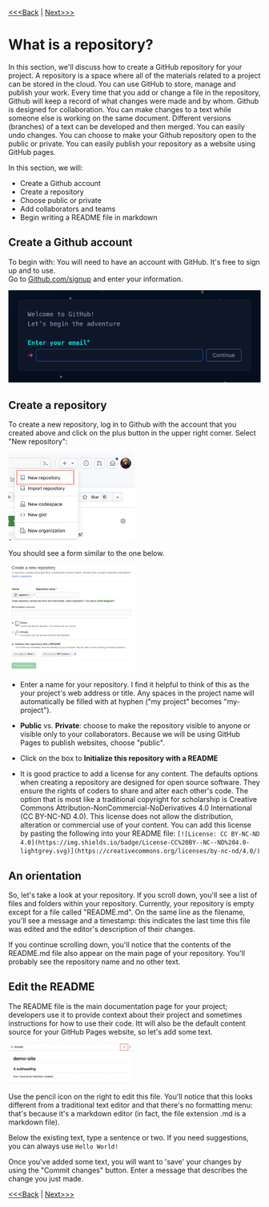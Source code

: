 [<<<Back](01-intro.md) | [Next>>>](03-deploy.md)

# What is a repository?

In this section, we'll discuss how to create a GitHub repository for your project. A repository is a space where all of the materials related to a project can be stored in the cloud. You can use GitHub to store, manage and publish your work. Every time that you add or change a file in the repository, Github will keep a record of what changes were made and by whom. Github is designed for collaboration. You can make changes to a text while someone else is working on the same document. Different versions (branches) of a text can be developed and then merged. You can easily undo changes. You can choose to make your Github repository open to the public or private. You can easily publish your repository as a website using GitHub pages.

In this section, we will:

- Create a Github account
- Create a repository
- Choose public or private
- Add collaborators and teams
- Begin writing a README file in markdown

## Create a Github account

To begin with:
You will need to have an account with GitHub.  It's free to sign up and to use.  
Go to [Github.com/signup](https://github.com/signup) and enter your information. 

<img src="../static/signup.png" alt="sign up form for github"/>


## Create a repository

To create a new repository, log in to Github with the account that you created above and click on the plus button in the upper right corner. Select "New repository":

<img src="../static/create-repo.png" alt="new repository button" width="50%"/>

You should see a form similar to the one below.  

<img src="../static/new_repo.png" alt="new repository form" width="50%"/>

* Enter a name for your repository.  I find it helpful to think of this as the your project's web address or title.  Any spaces in the project name will automatically be filled with at hyphen ("my project" becomes "my-project").

- **Public** vs. **Private**: choose to make the repository visible to anyone or visible only to your collaborators. Because we will be using GitHub Pages to publish websites, choose "public".
* Click on the box to **Initialize this repository with a README**

* It is good practice to add a license for any content. The defaults options when creating a repository are designed for open source software.  They ensure the rights of coders to share and alter each other's code. The option that is most like a traditional copyright for scholarship is Creative Commons Attribution-NonCommercial-NoDerivatives 4.0 International (CC BY-NC-ND 4.0).  This license does not allow the distribution, alteration or commercial use of your content. You can add this license by pasting the following into your README file: `[![License: CC BY-NC-ND 4.0](https://img.shields.io/badge/License-CC%20BY--NC--ND%204.0-lightgrey.svg)](https://creativecommons.org/licenses/by-nc-nd/4.0/)`

## An orientation

So, let's take a look at your repository. If you scroll down, you'll see a list of files and folders within your repository. Currently, your repository is empty except for a file called "README.md". On the same line as the filename, you'll see a message and a timestamp: this indicates the last time this file was edited and the editor's description of their changes.

If you continue scrolling down, you'll notice that the contents of the README.md file also appear on the main page of your repository. You'll probably see the repository name and no other text.

## Edit the README

The README file is the main documentation page for your project; developers use it to provide context about their project and sometimes instructions for how to use their code. Itt will also be the default content source for your GitHub Pages website, so let's add some text.

<img src="../static/edit-file.png" alt="new repository form" width=50%/>

Use the pencil icon on the right to edit this file. You'll notice that this looks different from a traditional text editor and that there's no formatting menu: that's because it's a markdown editor (in fact, the file extension .md is a markdown file).

Below the existing text, type a sentence or two. If you need suggestions, you can always use `Hello World!`

Once you've added some text, you will want to 'save' your changes by using the "Commit changes" button. Enter a message that describes the change you just made.



[<<<Back](01-intro.md) | [Next>>>](03-deploy.md)